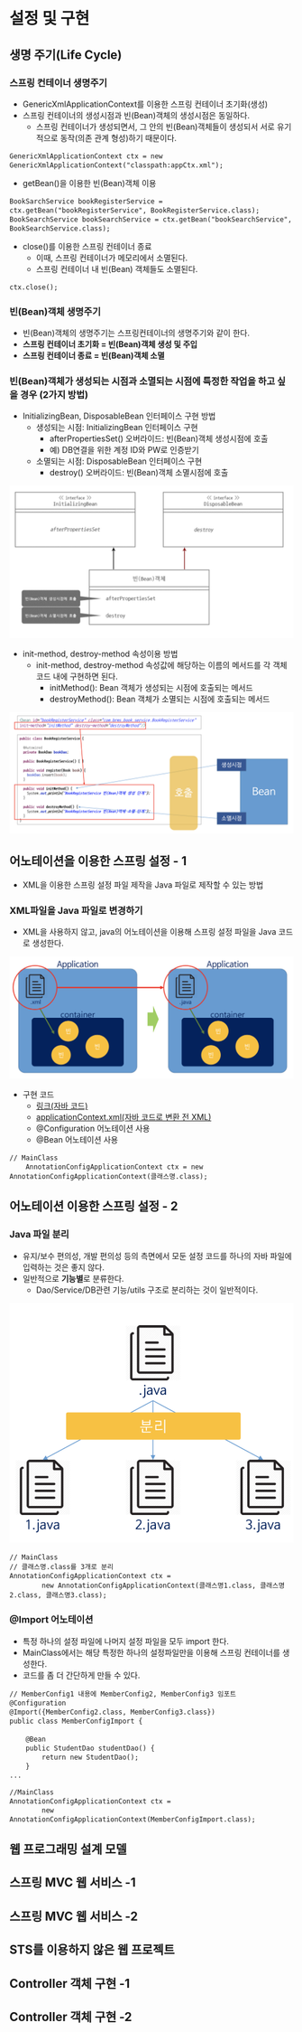 설정 및 구현
=========

## 생명 주기(Life Cycle)
### 스프링 컨테이너 생명주기
* GenericXmlApplicationContext를 이용한 스프링 컨테이너 초기화(생성)
* 스프링 컨테이너의 생성시점과 빈(Bean)객체의 생성시점은 동일하다.
    - 스프링 컨테이너가 생성되면서, 그 안의 빈(Bean)객체들이 생성되서 서로 유기적으로 동작(의존 관계 형성)하기 때문이다.
```
GenericXmlApplicationContext ctx = new GenericXmlApplicationContext("classpath:appCtx.xml");
```
* getBean()을 이용한 빈(Bean)객체 이용
```
BookSarchService bookRegisterService = ctx.getBean("bookRegisterService", BookRegisterService.class);
BookSearchService bookSearchService = ctx.getBean("bookSearchService", BookSearchService.class);
```
* close()를 이용한 스프링 컨테이너 종료
    - 이때, 스프링 컨테이너가 메모리에서 소멸된다.
    - 스프링 컨테이너 내 빈(Bean) 객체들도 소멸된다.
```
ctx.close();
```     

### 빈(Bean)객체 생명주기
* 빈(Bean)객체의 생명주기는 스프링컨테이너의 생명주기와 같이 한다.
* **스프링 컨테이너 초기화 = 빈(Bean)객체 생성 및 주입**
* **스프링 컨테이너 종료 = 빈(Bean)객체 소멸**

### 빈(Bean)객체가 생성되는 시점과 소멸되는 시점에 특정한 작업을 하고 싶을 경우 (2가지 방법)
* InitializingBean, DisposableBean 인터페이스 구현 방법
    - 생성되는 시점: InitializingBean 인터페이스 구현
        + afterPropertiesSet() 오버라이드: 빈(Bean)객체 생성시점에 호출
        + 예) DB연결을 위한 계정 ID와 PW로 인증받기 
    - 소멸되는 시점: DisposableBean 인터페이스 구현
        + destroy() 오버라이드: 빈(Bean)객체 소멸시점에 호출
<img src="/images/13.png" />    

* init-method, destroy-method 속성이용 방법
    - init-method, destroy-method 속성값에 해당하는 이름의 메서드를 각 객체 코드 내에 구현하면 된다.
        + initMethod(): Bean 객체가 생성되는 시점에 호출되는 메서드
        + destroyMethod(): Bean 객체가 소멸되는 시점에 호출되는 메서드
<img src="/images/14.png" />    

## 어노테이션을 이용한 스프링 설정 - 1
* XML을 이용한 스프링 설정 파일 제작을 Java 파일로 제작할 수 있는 방법
### XML파일을 Java 파일로 변경하기
* XML을 사용하지 않고, java의 어노테이션을 이용해 스프링 설정 파일을 Java 코드로 생성한다.
<img src="/images/15.png" />   

* 구현 코드
    - [링크(자바 코드)](https://github.com/always-awake/Spring1/blob/master/Pj12/src/main/java/ems/member/configration/MemberConfig.java)
    - [applicationContext.xml(자바 코드로 변환 전 XML)](https://github.com/always-awake/Spring1/blob/master/Pj12/src/main/resources/applicationContext.xml)
    - @Configuration 어노테이션 사용
    - @Bean 어노테이션 사용

```
// MainClass
	AnnotationConfigApplicationContext ctx = new AnnotationConfigApplicationContext(클래스명.class);
```

## 어노테이션 이용한 스프링 설정 - 2
### Java 파일 분리
* 유지/보수 편의성, 개발 편의성 등의 측면에서 모둔 설정 코드를 하나의 자바 파일에 입력하는 것은 좋지 않다.
* 일반적으로 **기능별**로 분류한다.
    - Dao/Service/DB관련 기능/utils 구조로 분리하는 것이 일반적이다.
<img src="/images/16.png" />  

```
// MainClass
// 클래스명.class를 3개로 분리
AnnotationConfigApplicationContext ctx = 
	    new AnnotationConfigApplicationContext(클래스명1.class, 클래스명2.class, 클래스명3.class);
```

### @Import 어노테이션
* 특정 하나의 설정 파일에 나머지 설정 파일을 모두 import 한다.
* MainClass에서는 해당 특정한 하나의 설정파일만을 이용해 스프링 컨테이너를 생성한다.
* 코드를 좀 더 간단하게 만들 수 있다.
```
// MemberConfig1 내용에 MemberConfig2, MemberConfig3 임포트
@Configuration
@Import({MemberConfig2.class, MemberConfig3.class})
public class MemberConfigImport {

	@Bean
	public StudentDao studentDao() {
		return new StudentDao();
	}
...
```

```
//MainClass
AnnotationConfigApplicationContext ctx = 
		new AnnotationConfigApplicationContext(MemberConfigImport.class);
```





























## 웹 프로그래밍 설계 모델
## 스프링 MVC 웹 서비스 -1
## 스프링 MVC 웹 서비스 -2
## STS를 이용하지 않은 웹 프로젝트
## Controller 객체 구현 -1
## Controller 객체 구현 -2
